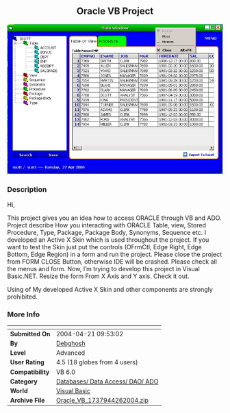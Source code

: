 ﻿<div align="center">

## Oracle VB Project

<img src="PIC20044261516441974.jpg">
</div>

### Description

Hi,

This project gives you an idea how to access ORACLE through VB and ADO. Project describe How you interacting with ORACLE Table, view, Stored Procedure, Type, Package, Package Body, Synonyms, Sequence etc. I developed an Active X Skin which is used throughout the project. If you want to test the Skin just put the controls (OFrmCtl, Edge Right, Edge Bottom, Edge Region) in a form and run the project. Please close the project from FORM CLOSE Button, otherwise IDE will be crashed. Please check all the menus and form. Now, I’m trying to develop this project in Visual Basic.NET. Resize the form From X Axis and Y axis. Check it out.

Using of My developed Active X Skin and other components are strongly prohibited.
 
### More Info
 


<span>             |<span>
---                |---
**Submitted On**   |2004-04-21 09:53:02
**By**             |[Debghosh](https://github.com/Planet-Source-Code/PSCIndex/blob/master/ByAuthor/debghosh.md)
**Level**          |Advanced
**User Rating**    |4.5 (18 globes from 4 users)
**Compatibility**  |VB 6\.0
**Category**       |[Databases/ Data Access/ DAO/ ADO](https://github.com/Planet-Source-Code/PSCIndex/blob/master/ByCategory/databases-data-access-dao-ado__1-6.md)
**World**          |[Visual Basic](https://github.com/Planet-Source-Code/PSCIndex/blob/master/ByWorld/visual-basic.md)
**Archive File**   |[Oracle\_VB\_1737944262004\.zip](https://github.com/Planet-Source-Code/debghosh-oracle-vb-project__1-53409/archive/master.zip)








